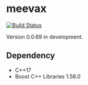 # meevax

[![Build Status](https://travis-ci.org/yamacir-kit/meevax.svg?branch=master)](https://travis-ci.org/yamacir-kit/meevax)

Version 0.0.69 in development.

## Dependency

- C++17
- Boost C++ Libraries 1.58.0

